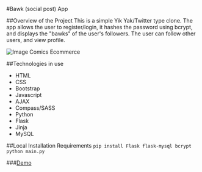 #Bawk (social post) App

##Overview of the Project
This is a simple Yik Yak/Twitter type clone.  The app allows the user to register/login,
it hashes the password using bcrypt, and displays the "bawks" of the user's followers.
The user can follow other users, and view profile.

![Image Comics Ecommerce](/static/images/.png)

##Technologies in use
* HTML
* CSS
* Bootstrap
* Javascript
* AJAX
* Compass/SASS
* Python
* Flask
* Jinja
* MySQL

##Local Installation Requirements
`pip install Flask flask-mysql bcrypt`
`python main.py`


###[Demo](http://www.danielbarranco.com:5000)
